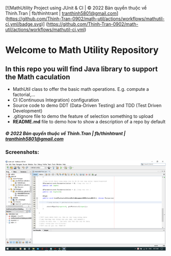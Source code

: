 [![MathUtility Project using JUnit & CI | © 2022 Bản quyền thuộc về Thinh.Tran | fb/thinhtrant | tranthinh5801@gmail.com]
(https://github.com/Thinh-Tran-0902/math-util/actions/workflows/mathutil-ci.yml/badge.svg)]
(https://github.com/Thinh-Tran-0902/math-util/actions/workflows/mathutil-ci.yml)

# Welcome to Math Utility Repository
## In this repo you will find Java library to support the Math caculation

* MathUtil class to offer the basic math operations. E.g. compute a factorial,...
* CI (Continuous Integration) configuration
* Source code to demo DDT (Data-Driven Testing) and TDD (Test Driven Development)
* .gitignore file to demo the feature of selection something to upload
* **README.md** file to demo how to show a description of a repo by default

##### © 2022 Bản quyền thuộc về Thinh.Tran | fb/thinhtrant | tranthinh5801@gmail.com

### Screenshots:
![DDT, TDD screenshot](https://github.com/Thinh-Tran-0902/math-util/blob/main/screenshots/DDT%20with%20TDD%20using%20junit.png)
